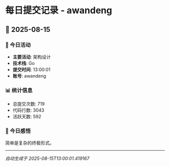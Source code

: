 # 每日提交记录 - awandeng

## 📅 2025-08-15

### 🎯 今日活动
- **主要活动**: 架构设计
- **技术栈**: Go
- **提交时间**: 13:00:01
- **账号**: awandeng

### 📊 统计信息
- 总提交次数: 719
- 代码行数: 3043
- 活跃天数: 592

### 💭 今日感悟
简单是复杂的终极形式。

---
*自动生成于 2025-08-15T13:00:01.419167*
